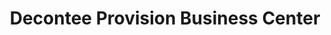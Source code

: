 ---
title: "Decontee Provision Business Center"
url: /gbarnga/decontee-provision-business-center/
shop: Lebensmittel
---